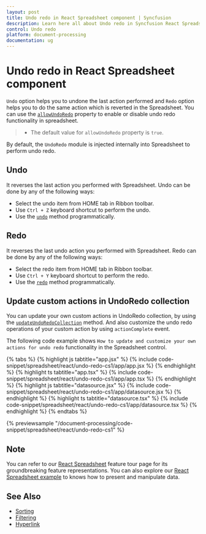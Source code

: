 ```yaml
---
layout: post
title: Undo redo in React Spreadsheet component | Syncfusion
description: Learn here all about Undo redo in Syncfusion React Spreadsheet component of Syncfusion Essential JS 2 and more.
control: Undo redo 
platform: document-processing
documentation: ug
---
```


# Undo redo in React Spreadsheet component

`Undo` option helps you to undone the last action performed and `Redo` option helps you to do the same action which is reverted in the Spreadsheet. You can use the [`allowUndoRedo`](https://ej2.syncfusion.com/react/documentation/api/spreadsheet/#allowundoredo) property to enable or disable undo redo functionality in spreadsheet.

> * The default value for `allowUndoRedo` property is `true`.

By default, the `UndoRedo` module is injected internally into Spreadsheet to perform undo redo.

## Undo

It reverses the last action you performed with Spreadsheet. Undo can be done by any of the following ways:

* Select the undo item from HOME tab in Ribbon toolbar.
* Use `Ctrl + Z` keyboard shortcut to perform the undo.
* Use the [`undo`](https://ej2.syncfusion.com/react/documentation/api/spreadsheet/#undo) method programmatically.

## Redo

It reverses the last undo action you performed with Spreadsheet. Redo can be done by any of the following ways:

* Select the redo item from HOME tab in Ribbon toolbar.
* Use `Ctrl + Y` keyboard shortcut to perform the redo.
* Use the [`redo`](https://ej2.syncfusion.com/react/documentation/api/spreadsheet/#redo) method programmatically.

## Update custom actions in UndoRedo collection

You can update your own custom actions in UndoRedo collection, by using the [`updateUndoRedoCollection`](https://ej2.syncfusion.com/react/documentation/api/spreadsheet/#updateundoredocollection) method. And also customize the undo redo operations of your custom action by using `actionComplete` event.

The following code example shows `How to update and customize your own actions for undo redo` functionality in the Spreadsheet control.

{% tabs %}
{% highlight js tabtitle="app.jsx" %}
{% include code-snippet/spreadsheet/react/undo-redo-cs1/app/app.jsx %}
{% endhighlight %}
{% highlight ts tabtitle="app.tsx" %}
{% include code-snippet/spreadsheet/react/undo-redo-cs1/app/app.tsx %}
{% endhighlight %}
{% highlight js tabtitle="datasource.jsx" %}
{% include code-snippet/spreadsheet/react/undo-redo-cs1/app/datasource.jsx %}
{% endhighlight %}
{% highlight ts tabtitle="datasource.tsx" %}
{% include code-snippet/spreadsheet/react/undo-redo-cs1/app/datasource.tsx %}
{% endhighlight %}
{% endtabs %}

 {% previewsample "/document-processing/code-snippet/spreadsheet/react/undo-redo-cs1" %}

## Note

You can refer to our [React Spreadsheet](https://www.syncfusion.com/spreadsheet-editor-sdk/react-spreadsheet-editor) feature tour page for its groundbreaking feature representations. You can also explore our [React Spreadsheet example](https://www.syncfusion.com/spreadsheet-editor-sdk/react-spreadsheet-editor) to knows how to present and manipulate data.

## See Also

* [Sorting](./sort)
* [Filtering](./filter)
* [Hyperlink](./link)
